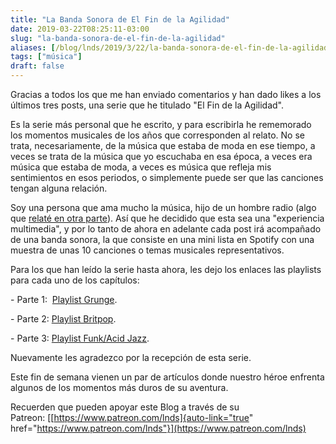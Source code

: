 ```yaml
---
title: "La Banda Sonora de El Fin de la Agilidad"
date: 2019-03-22T08:25:11-03:00
slug: "la-banda-sonora-de-el-fin-de-la-agilidad"
aliases: [/blog/lnds/2019/3/22/la-banda-sonora-de-el-fin-de-la-agilidad]
tags: ["música"]
draft: false
---
```

Gracias a todos los que me han enviado comentarios y han dado likes a
los últimos tres posts, una serie que he titulado "El Fin de la
Agilidad". 

Es la serie más personal que he escrito, y para escribirla he rememorado
los momentos musicales de los años que corresponden al relato. No se
trata, necesariamente, de la música que estaba de moda en ese tiempo, a
veces se trata de la música que yo escuchaba en esa época, a veces era
música que estaba de moda, a veces es música que refleja mis
sentimientos en esos periodos, o simplemente puede ser que las canciones
tengan alguna relación.

Soy una persona que ama mucho la música, hijo de un hombre radio (algo
que [relaté en otra parte](/blog/lnds/2015/06/21/el-espiritu-de-la-radio)).
Así que he decidido que esta sea una "experiencia multimedia", y por
lo tanto de ahora en adelante cada post irá acompañado de una banda
sonora, la que consiste en una mini lista en Spotify con una muestra de
unas 10 canciones o temas musicales representativos.

Para los que han leído la serie hasta ahora, les dejo los enlaces las
playlists para cada uno de los capítulos:

\- Parte 1:  [Playlist
Grunge](https://open.spotify.com/user/ediazlnds/playlist/1SCfXQsroplDzlkH5c8TCe?si=7gKqA6fZSj66yPKOltd4PQ). 

\- Parte 2: [Playlist
Britpop](https://open.spotify.com/user/ediazlnds/playlist/1qmHFjyYkB8HRCLNCs93IT?si=GONlxBSWT8mFoRrP74KVBA).

\- Parte 3: [Playlist Funk/Acid
Jazz](https://open.spotify.com/user/ediazlnds/playlist/1TvRMobxeBojixmHLO20uR?si=HhmMQLRqRlWhQlCIvAelmg).

Nuevamente les agradezco por la recepción de esta serie.

Este fin de semana vienen un par de artículos donde nuestro héroe
enfrenta algunos de los momentos más duros de su aventura.

Recuerden que pueden apoyar este Blog a través de su
Patreon: [[https://www.patreon.com/lnds]{auto-link="true"
href="https://www.patreon.com/lnds"}](https://www.patreon.com/lnds)

